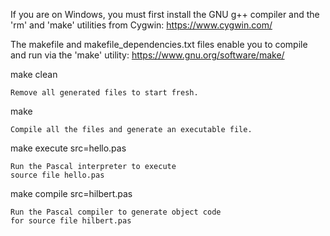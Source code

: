 If you are on Windows, you must first install
the GNU g++ compiler and the 'rm' and 'make' 
utilities from Cygwin: https://www.cygwin.com/ 

The makefile and makefile_dependencies.txt files 
enable you to compile and run via the 'make' utility: 
https://www.gnu.org/software/make/

make clean

    Remove all generated files to start fresh.

make

    Compile all the files and generate an executable file.

make execute src=hello.pas

    Run the Pascal interpreter to execute 
    source file hello.pas

make compile src=hilbert.pas

    Run the Pascal compiler to generate object code 
    for source file hilbert.pas

